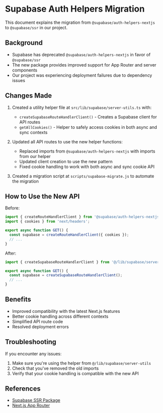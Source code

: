 # Supabase Auth Helpers Migration

This document explains the migration from `@supabase/auth-helpers-nextjs` to `@supabase/ssr` in our project.

## Background

- Supabase has deprecated `@supabase/auth-helpers-nextjs` in favor of `@supabase/ssr`
- The new package provides improved support for App Router and server components
- Our project was experiencing deployment failures due to dependency issues

## Changes Made

1. Created a utility helper file at `src/lib/supabase/server-utils.ts` with:
   - `createSupabaseRouteHandlerClient()` - Creates a Supabase client for API routes
   - `getAllCookies()` - Helper to safely access cookies in both async and sync contexts

2. Updated all API routes to use the new helper functions:
   - Replaced imports from `@supabase/auth-helpers-nextjs` with imports from our helper
   - Updated client creation to use the new pattern
   - Fixed cookie handling to work with both async and sync cookie API

3. Created a migration script at `scripts/supabase-migrate.js` to automate the migration

## How to Use the New API

Before:
```typescript
import { createRouteHandlerClient } from '@supabase/auth-helpers-nextjs';
import { cookies } from 'next/headers';

export async function GET() {
  const supabase = createRouteHandlerClient({ cookies });
  // ...
}
```

After:
```typescript
import { createSupabaseRouteHandlerClient } from '@/lib/supabase/server-utils';

export async function GET() {
  const supabase = createSupabaseRouteHandlerClient();
  // ...
}
```

## Benefits

- Improved compatibility with the latest Next.js features
- Better cookie handling across different contexts
- Simplified API route code
- Resolved deployment errors

## Troubleshooting

If you encounter any issues:

1. Make sure you're using the helper from `@/lib/supabase/server-utils`
2. Check that you've removed the old imports
3. Verify that your cookie handling is compatible with the new API

## References

- [Supabase SSR Package](https://supabase.com/docs/guides/auth/server-side/creating-a-client)
- [Next.js App Router](https://nextjs.org/docs/app/building-your-application/routing) 
